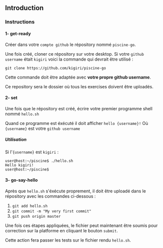 ## Introduction

### Instructions

#### 1- get-ready

Créer dans votre `compte github` le répository nommé `piscine-go`.

Une fois créé, cloner ce répository sur votre desktop.
Si votre `github username` était `kigiri` voici la commande qui devrait être utilisé :

`git clone https://github.com/kigiri/piscine-go`

Cette commande doit être adaptée avec **votre propre github username**.

Ce repository sera le dossier où tous les exercises doivent être uploadés.

#### 2- set

Une fois que le répository est créé, écrire votre premier programme shell nommé `hello.sh`

Quand ce programme est éxécuté il doit afficher `hello {username}!`
Où `{username}` est votre `github username`

##### Utilisation

Si l'`{username}` est `kigiri` :

```console
user@host:~/piscine$ ./hello.sh
Hello kigiri!
user@host:~/piscine$
```

#### 3- go-say-hello

Après que `hello.sh` s'éxécute proprement, il doit être uploadé dans le répository avec les commandes ci-dessous :

1. `git add hello.sh`
2. `git commit -m "My very first commit"`
3. `git push origin master`

Une fois ces étapes appliquées, le fichier peut maintenant être soumis pour correction sur la platforme en cliquant le bouton `submit`.

Cette action fera passer les tests sur le fichier rendu `hello.sh`.

